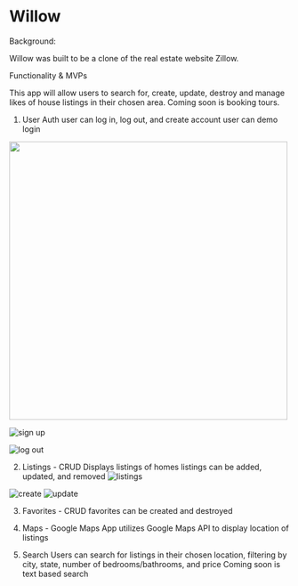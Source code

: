 # Willow 

Background: 

Willow was built to be a clone of the real estate website Zillow. 

Functionality & MVPs 

This app will allow users to search for, create, update, destroy and manage likes of house listings in their chosen area. Coming soon is booking tours. 


1. User Auth 
user can log in, log out, and create account
user can demo login
<img width="500" src="https://user-images.githubusercontent.com/93363393/236381580-9ba7f1b5-552f-4d62-840a-15526310bf37.png">



![sign up](https://user-images.githubusercontent.com/93363393/236381697-63af120f-7685-4d50-8acb-07bcc2adb2a7.png)

![log out](https://user-images.githubusercontent.com/93363393/236381710-ef8dc139-df5b-4c1e-b568-1b8b858e73ac.png)


2. Listings - CRUD 
Displays listings of homes
listings can be added, updated, and removed
![listings](https://user-images.githubusercontent.com/93363393/236381939-6c2307c6-207b-47f6-99d5-7eb19c2afa40.png)

![create](https://user-images.githubusercontent.com/93363393/236381955-7946f148-aea8-408f-a463-a5709754cc01.png)
![update](https://user-images.githubusercontent.com/93363393/236381960-3ad8d717-b6b5-46ab-9c7c-4ddcf03b9182.png)


3. Favorites - CRUD 
favorites can be created and destroyed


4. Maps - Google Maps
App utilizes Google Maps API to display location of listings

6. Search
Users can search for listings in their chosen location, filtering by city, state, number of bedrooms/bathrooms, and price
Coming soon is text based search 


